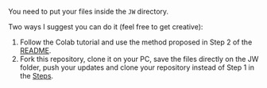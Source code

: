 You need to put your files inside the `JW` directory.

Two ways I suggest you can do it (feel free to get creative):
1. Follow the Colab tutorial and use the method proposed in Step 2 of the [README](https://github.com/chrisemezue/lafand-mt/tree/general/joeytrainer#readme).
2. Fork this repository, clone it on your PC, save the files directly on the JW folder, push your updates and clone your repository instead of Step 1 in the [Steps](https://github.com/chrisemezue/lafand-mt/tree/general/joeytrainer#steps).  